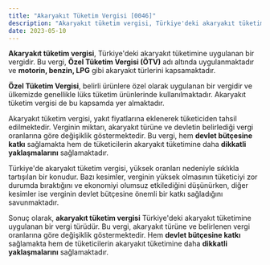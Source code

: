 ```yaml
---
title: "Akaryakıt Tüketim Vergisi [0046]"
description: "Akaryakıt tüketim vergisi, Türkiye'deki akaryakıt tüketimine uygulanan bir vergidir."
date: 2023-05-10
---
```


**Akaryakıt tüketim vergisi**, Türkiye'deki akaryakıt tüketimine uygulanan bir vergidir. Bu vergi, **Özel Tüketim
Vergisi (ÖTV)** adı altında uygulanmaktadır ve **motorin, benzin, LPG** gibi akaryakıt türlerini kapsamaktadır.

**Özel Tüketim Vergisi**, belirli ürünlere özel olarak uygulanan bir vergidir ve ülkemizde genellikle lüks tüketim
ürünlerinde kullanılmaktadır. Akaryakıt tüketim vergisi de bu kapsamda yer almaktadır.

Akaryakıt tüketim vergisi, yakıt fiyatlarına eklenerek tüketiciden tahsil edilmektedir. Verginin miktarı, akaryakıt
türüne ve devletin belirlediği vergi oranlarına göre değişiklik göstermektedir. Bu vergi, hem **devlet bütçesine katkı**
sağlamakta hem de tüketicilerin akaryakıt tüketimine daha **dikkatli yaklaşmalarını** sağlamaktadır.

Türkiye'de akaryakıt tüketim vergisi, yüksek oranları nedeniyle sıklıkla tartışılan bir konudur. Bazı kesimler, verginin
yüksek olmasının tüketiciyi zor durumda bıraktığını ve ekonomiyi olumsuz etkilediğini düşünürken, diğer kesimler ise
verginin devlet bütçesine önemli bir katkı sağladığını savunmaktadır.

Sonuç olarak, **akaryakıt tüketim vergisi** Türkiye'deki akaryakıt tüketimine uygulanan bir vergi türüdür. Bu vergi,
akaryakıt türüne ve belirlenen vergi oranlarına göre değişiklik göstermektedir. Hem **devlet bütçesine katkı**
sağlamakta hem de tüketicilerin akaryakıt tüketimine daha **dikkatli yaklaşmalarını** sağlamaktadır.
